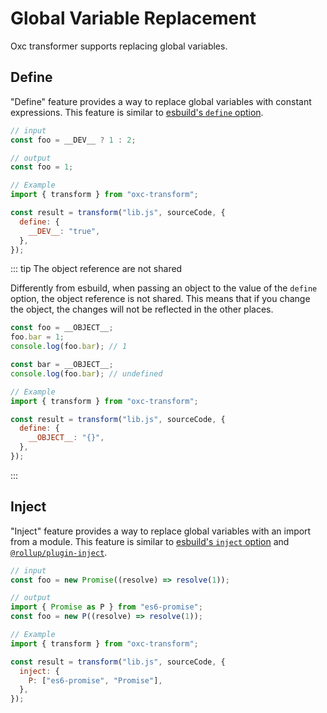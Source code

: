 # Global Variable Replacement

Oxc transformer supports replacing global variables.

## Define

"Define" feature provides a way to replace global variables with constant expressions. This feature is similar to [esbuild's `define` option](https://esbuild.github.io/api/#define).

```js
// input
const foo = __DEV__ ? 1 : 2;

// output
const foo = 1;
```

```js
// Example
import { transform } from "oxc-transform";

const result = transform("lib.js", sourceCode, {
  define: {
    __DEV__: "true",
  },
});
```

<!-- TODO: describe what value can come for the value of each property -->

::: tip The object reference are not shared

Differently from esbuild, when passing an object to the value of the `define` option, the object reference is not shared. This means that if you change the object, the changes will not be reflected in the other places.

```js
const foo = __OBJECT__;
foo.bar = 1;
console.log(foo.bar); // 1

const bar = __OBJECT__;
console.log(foo.bar); // undefined
```

```js
// Example
import { transform } from "oxc-transform";

const result = transform("lib.js", sourceCode, {
  define: {
    __OBJECT__: "{}",
  },
});
```

:::

## Inject

"Inject" feature provides a way to replace global variables with an import from a module. This feature is similar to [esbuild's `inject` option](https://esbuild.github.io/api/#inject) and [`@rollup/plugin-inject`](https://github.com/rollup/plugins/tree/master/packages/inject).

```js
// input
const foo = new Promise((resolve) => resolve(1));

// output
import { Promise as P } from "es6-promise";
const foo = new P((resolve) => resolve(1));
```

```js
// Example
import { transform } from "oxc-transform";

const result = transform("lib.js", sourceCode, {
  inject: {
    P: ["es6-promise", "Promise"],
  },
});
```

<!-- TODO: describe more about what value the option takes -->
